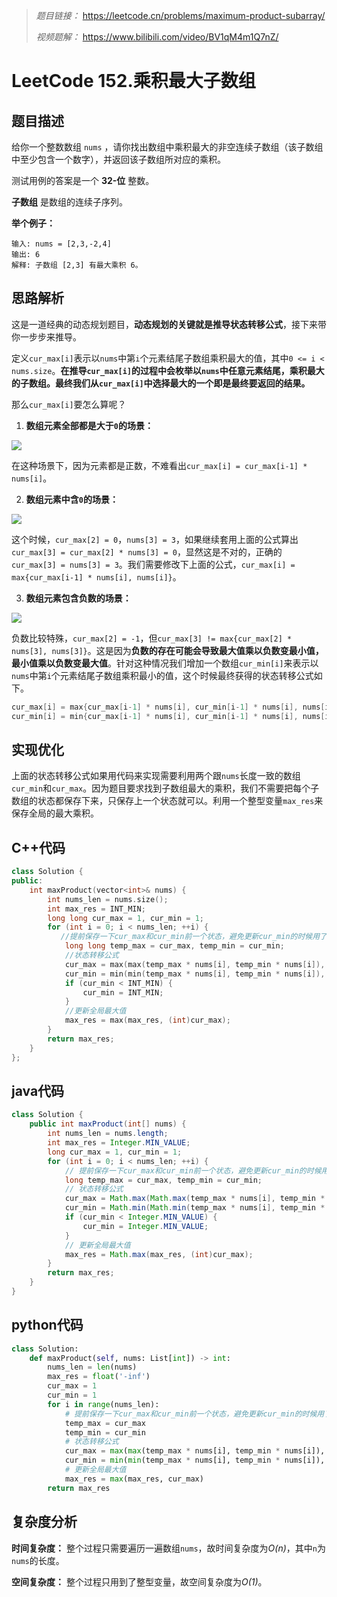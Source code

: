 
> *题目链接：* https://leetcode.cn/problems/maximum-product-subarray/
>
> *视频题解：* https://www.bilibili.com/video/BV1qM4m1Q7nZ/

# LeetCode 152.乘积最大子数组

## 题目描述

给你一个整数数组 `nums` ，请你找出数组中乘积最大的非空连续子数组（该子数组中至少包含一个数字），并返回该子数组所对应的乘积。

测试用例的答案是一个 **32-位** 整数。

**子数组** 是数组的连续子序列。

**举个例子：**

```
输入: nums = [2,3,-2,4]
输出: 6
解释: 子数组 [2,3] 有最大乘积 6。
```

## 思路解析

这是一道经典的动态规划题目，**动态规划的关键就是推导状态转移公式**，接下来带你一步步来推导。

定义`cur_max[i]`表示以`nums`中第`i`个元素结尾子数组乘积最大的值，其中`0 <= i < nums.size`。**在推导`cur_max[i]`的过程中会枚举以`nums`中任意元素结尾，乘积最大的子数组。最终我们从`cur_max[i]`中选择最大的一个即是最终要返回的结果。**

那么`cur_max[i]`要怎么算呢？

1. **数组元素全部都是大于`0`的场景：**

![](https://gitee.com/ldtech007/picture/raw/master/pic/lc-0152-01.png)

在这种场景下，因为元素都是正数，不难看出`cur_max[i] = cur_max[i-1] * nums[i]`。

2. **数组元素中含`0`的场景：**

![](https://gitee.com/ldtech007/picture/raw/master/pic/lc-0152-02.png)

这个时候，`cur_max[2] = 0`，`nums[3] = 3`，如果继续套用上面的公式算出`cur_max[3] = cur_max[2] * nums[3] = 0`，显然这是不对的，正确的`cur_max[3] = nums[3] = 3`。我们需要修改下上面的公式，`cur_max[i] = max{cur_max[i-1] * nums[i], nums[i]}`。

3. **数组元素包含负数的场景：**

![](https://gitee.com/ldtech007/picture/raw/master/pic/lc-0152-03.png)

负数比较特殊，`cur_max[2] = -1`，但`cur_max[3] != max{cur_max[2] * nums[3], nums[3]}`。这是因为**负数的存在可能会导致最大值乘以负数变最小值，最小值乘以负数变最大值**。针对这种情况我们增加一个数组`cur_min[i]`来表示以`nums`中第`i`个元素结尾子数组乘积最小的值，这个时候最终获得的状态转移公式如下。

```cpp
cur_max[i] = max{cur_max[i-1] * nums[i], cur_min[i-1] * nums[i], nums[i]}。
cur_min[i] = min{cur_max[i-1] * nums[i], cur_min[i-1] * nums[i], nums[i]}。
```

## 实现优化

上面的状态转移公式如果用代码来实现需要利用两个跟`nums`长度一致的数组`cur_min`和`cur_max`。因为题目要求找到子数组最大的乘积，我们不需要把每个子数组的状态都保存下来，只保存上一个状态就可以。利用一个整型变量`max_res`来保存全局的最大乘积。

## C++代码

```cpp
class Solution {
public:
    int maxProduct(vector<int>& nums) {
        int nums_len = nums.size();
        int max_res = INT_MIN;
        long long cur_max = 1, cur_min = 1;
        for (int i = 0; i < nums_len; ++i) {
           //提前保存一下cur_max和cur_min前一个状态，避免更新cur_min的时候用了最新状态的cur_max
            long long temp_max = cur_max, temp_min = cur_min;
            //状态转移公式
            cur_max = max(max(temp_max * nums[i], temp_min * nums[i]), (long long)nums[i]);
            cur_min = min(min(temp_max * nums[i], temp_min * nums[i]), (long long)nums[i]);
            if (cur_min < INT_MIN) {
                cur_min = INT_MIN;
            }
            //更新全局最大值
            max_res = max(max_res, (int)cur_max); 
        }
        return max_res;
    }
};
```

## java代码

```java
class Solution {
    public int maxProduct(int[] nums) {
        int nums_len = nums.length;
        int max_res = Integer.MIN_VALUE;
        long cur_max = 1, cur_min = 1;
        for (int i = 0; i < nums_len; ++i) {
            // 提前保存一下cur_max和cur_min前一个状态，避免更新cur_min的时候用了最新状态的cur_max
            long temp_max = cur_max, temp_min = cur_min;
            // 状态转移公式
            cur_max = Math.max(Math.max(temp_max * nums[i], temp_min * nums[i]), nums[i]);
            cur_min = Math.min(Math.min(temp_max * nums[i], temp_min * nums[i]), nums[i]);
            if (cur_min < Integer.MIN_VALUE) {
                cur_min = Integer.MIN_VALUE;
            }
            // 更新全局最大值
            max_res = Math.max(max_res, (int)cur_max);
        }
        return max_res;
    }
}
```

## python代码

```python
class Solution:
    def maxProduct(self, nums: List[int]) -> int:
        nums_len = len(nums)
        max_res = float('-inf')
        cur_max = 1
        cur_min = 1
        for i in range(nums_len):
            # 提前保存一下cur_max和cur_min前一个状态，避免更新cur_min的时候用了最新状态的cur_max
            temp_max = cur_max
            temp_min = cur_min
            # 状态转移公式
            cur_max = max(max(temp_max * nums[i], temp_min * nums[i]), nums[i])
            cur_min = min(min(temp_max * nums[i], temp_min * nums[i]), nums[i])
            # 更新全局最大值
            max_res = max(max_res, cur_max)
        return max_res
```

## 复杂度分析

**时间复杂度：** 整个过程只需要遍历一遍数组`nums`，故时间复杂度为*O(n)*，其中`n`为`nums`的长度。

**空间复杂度：** 整个过程只用到了整型变量，故空间复杂度为*O(1)*。

